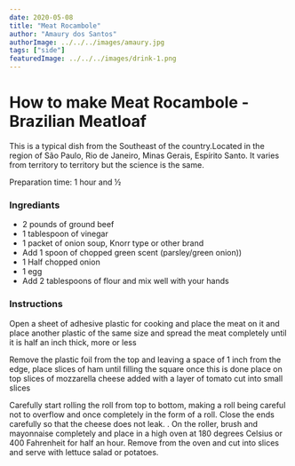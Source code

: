 ```yaml
---
date: 2020-05-08
title: "Meat Rocambole"
author: "Amaury dos Santos"
authorImage: ../../../images/amaury.jpg
tags: ["side"]
featuredImage: ../../../images/drink-1.png
---
```


# How to make Meat Rocambole - Brazilian Meatloaf

This is a typical dish from the Southeast of the country.Located in the region of São Paulo, Rio de Janeiro, Minas Gerais, Espírito Santo. It varies from territory to territory but the science is the same.

Preparation time: 1 hour and ½
<br/>

### Ingrediants

- 2 pounds of ground beef
- 1 tablespoon of vinegar
- 1 packet of onion soup, Knorr type or other brand
- Add 1 spoon of chopped green scent (parsley/green onion))
- 1 Half chopped onion
- 1 egg
- Add 2 tablespoons of flour and mix well with your hands

### Instructions

Open a sheet of adhesive plastic for cooking and place the meat on it and place another plastic of the same size and spread the meat completely until it is half an inch thick, more or less

Remove the plastic foil from the top and leaving a space of 1 inch from the edge, place slices of ham until filling the square once this is done place on top slices of mozzarella cheese added with a layer of tomato cut into small slices

Carefully start rolling the roll from top to bottom, making a roll being careful not to overflow and once completely in the form of a roll. Close the ends carefully so that the cheese does not leak. . On the roller, brush and mayonnaise completely and place in a high oven at 180 degrees Celsius or 400 Fahrenheit for half an hour. Remove from the oven and cut into slices and serve with lettuce salad or potatoes.
